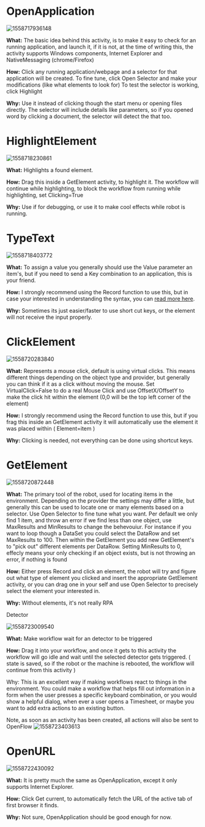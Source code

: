 # OpenApplication

![1558717936148](C:\code\openrpa\docs\img\1558717936148.png)

**What:** The basic idea behind this activity, is to make it easy to check for an running application, and launch it, if it is not, at the time of writing this, the activity supports Windows components, Internet Explorer and NativeMessaging (chrome/Firefox)

**How:** Click any running application/webpage and a selector for that application will be created. To fine tune, click Open Selector and make your modifications (like what elements to look for) To test the selector is working, click Highlight

**Why:** Use it instead of clicking though the start menu or opening files directly. The selector will include details like parameters, so if you opened word by clicking a document, the selector will detect the that too.

# HighlightElement

![1558718230861](C:\code\openrpa\docs\img\1558718230861.png)

**What:** Highlights a found element.

**How:** Drag this inside a GetElement activity, to highlight it. The workflow will continue while highlighting, to block the workflow from running while highlighting, set Clicking=True

**Why:** Use if for debugging, or use it to make cool effects while robot is running.

# TypeText

![1558718403772](C:\code\openrpa\docs\img\1558718403772.png)

**What:** To assign a value you generally should use the Value parameter an item's, but if you need to send a Key combination to an application, this is your friend. 

**How:** I strongly recommend using the Record function to use this, but in case your interested in understanding the syntax, you can [read more here](typetext-syntax.md).

**Why:** Sometimes its just easier/faster to use short cut keys, or the element will not receive the input properly.

# ClickElement

![1558720283840](C:\code\openrpa\docs\img\1558720283840.png)

**What:** Represents a mouse click, default is using virtual clicks. This means different things depending on the object type and provider, but generally you can think if it as a click without moving the mouse. Set VirtualClick=False to do a real Mouse Click and use OffsetX/OffsetY to make the click hit within the element (0,0 will be the top left corner of the element)

**How:** I strongly recommend using the Record function to use this, but if you frag this inside an GetElement activity it will automatically use the element it was placed within ( Element=item )

**Why:** Clicking is needed, not everything can be done using shortcut keys.

# GetElement

![1558720872448](C:\code\openrpa\docs\img\1558720872448.png)

**What:** The primary tool of the robot, used for locating items in the environment. Depending on the provider the settings may differ a little, but generally this can be used to locate one or many elements based on a selector. Use Open Selector to fine tune what you want. Per default we only find 1 item, and throw an error if we find less than one object, use MaxResults and MinResults to change the behevouiur. 
For instance if you want to loop though a DataSet you could select the DataRow and set MaxResults to 100. Then within the GetElement you add new GetElement's to "pick out" different elements per DataRow.
Setting MinResults to 0, effecly means your only checking if an object exists, but is not throwing an error, if nothing is found

**How:** Either press Record and click an element, the robot will try and figure out what type of element you clicked and insert the appropriate GetElement activity, or you can drag one in your self and use Open Selector to precisely select the element your interested in.

**Why:** Without elements, it's not really RPA 

Detector

![1558723009540](C:\code\openrpa\docs\img\1558723009540.png)

**What:** Make workflow wait for an detector to be triggered

**How:** Drag it into your workflow, and once it gets to this activity the workflow will go idle and wait until the selected detector gets triggered. ( state is saved, so if the robot or the machine is rebooted, the workflow will continue from this activity )

Why: This is an excellent way if making workflows react to things in the environment. You could make a workflow that helps fill out information in a form when the user presses a specific keyboard combination, or you would show a helpful dialog, when ever a user opens a Timesheet, or maybe you want to add extra actions to an existing button. 

Note, as soon as an activity has been created, all actions will also be sent to OpenFlow
![1558723403613](C:\code\openrpa\docs\img\1558723403613.png)

# OpenURL

![1558722430092](C:\code\openrpa\docs\img\1558722430092.png)

**What:** It is pretty much the same as OpenApplication, except it only supports Internet Explorer. 

**How:** Click Get current, to automatically fetch the URL of the active tab of first browser it finds.

**Why:** Not sure, OpenApplication should be good enough for now.